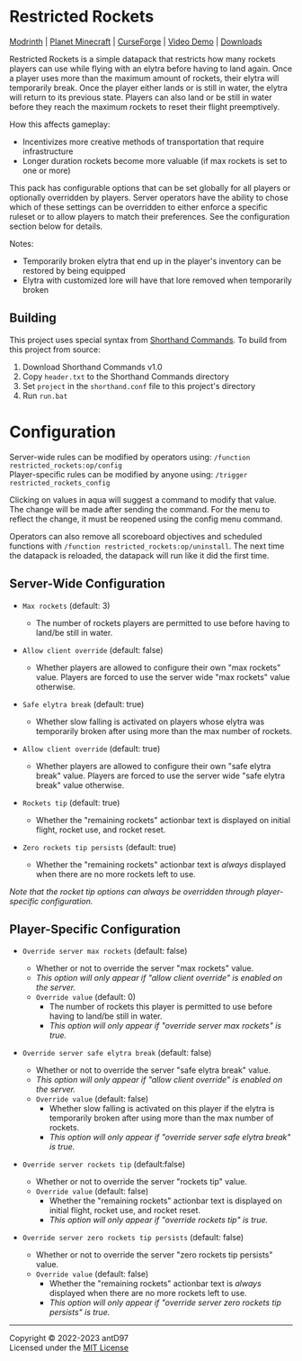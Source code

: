 # Restricted Rockets

[Modrinth](https://modrinth.com/datapack/restricted-rockets) |
[Planet Minecraft](https://www.planetminecraft.com/data-pack/restricted-rockets-5611086/) |
[CurseForge](https://legacy.curseforge.com/minecraft/texture-packs/restricted-rockets) |
[Video Demo](https://www.youtube.com/watch?v=W3TiHul3lkM) |
[Downloads](https://github.com/antD97/RestrictedRockets/releases)

Restricted Rockets is a simple datapack that restricts how many rockets players can use while flying with an elytra
before having to land again. Once a player uses more than the maximum amount of rockets, their elytra will temporarily
break. Once the player either lands or is still in water, the elytra will return to its previous state. Players can also
land or be still in water before they reach the maximum rockets to reset their flight preemptively.

How this affects gameplay:
- Incentivizes more creative methods of transportation that require infrastructure
- Longer duration rockets become more valuable (if max rockets is set to one or more)

This pack has configurable options that can be set globally for all players or optionally overridden by players. Server
operators have the ability to chose which of these settings can be overridden to either enforce a specific ruleset or to
allow players to match their preferences. See the configuration section below for details.

Notes:
- Temporarily broken elytra that end up in the player's inventory can be restored by being equipped
- Elytra with customized lore will have that lore removed when temporarily broken

## Building

This project uses special syntax from [Shorthand Commands](https://github.com/antD97/ShorthandCommands). To build from
this project from source:

1. Download Shorthand Commands v1.0
2. Copy `header.txt` to the Shorthand Commands directory
3. Set `project` in the `shorthand.conf` file to this project's directory
4. Run `run.bat`

# Configuration

Server-wide rules can be modified by operators using: `/function restricted_rockets:op/config`  
Player-specific rules can be modified by anyone using: `/trigger restricted_rockets_config`

Clicking on values in aqua will suggest a command to modify that value. The change will be made after sending the
command. For the menu to reflect the change, it must be reopened using the config menu command.

Operators can also remove all scoreboard objectives and scheduled functions with
`/function restricted_rockets:op/uninstall`. The next time the datapack is reloaded, the datapack will run like it did
the first time.

## Server-Wide Configuration

- `Max rockets` (default: 3)
  - The number of rockets players are permitted to use before having to land/be still in water.
- `Allow client override` (default: false)
  - Whether players are allowed to configure their own "max rockets" value. Players are forced to use the server wide
    "max rockets" value otherwise.

- `Safe elytra break` (default: true)
  - Whether slow falling is activated on players whose elytra was temporarily broken after using more than the max
    number of rockets.  
- `Allow client override` (default: true)
  - Whether players are allowed to configure their own "safe elytra break" value. Players are forced to use the server
    wide "safe elytra break" value otherwise.

- `Rockets tip` (default: true)
  - Whether the "remaining rockets" actionbar text is displayed on initial flight, rocket use, and rocket reset.  
- `Zero rockets tip persists` (default: true)
  - Whether the "remaining rockets" actionbar text is *always* displayed when there are no more rockets left to use.

*Note that the rocket tip options can always be overridden through player-specific configuration.*

## Player-Specific Configuration

- `Override server max rockets` (default: false)
  - Whether or not to override the server "max rockets" value.
  - *This option will only appear if "allow client override" is enabled on the server.*
  - `Override value` (default: 0)
    - The number of rockets this player is permitted to use before having to land/be still in water.
    - *This option will only appear if "override server max rockets" is true.*

- `Override server safe elytra break` (default: false)
  - Whether or not to override the server "safe elytra break" value.
  - *This option will only appear if "allow client override" is enabled on the server.*
  - `Override value` (default: false)
    - Whether slow falling is activated on this player if the elytra is temporarily broken after using more than the max
      number of rockets.
    - *This option will only appear if "override server safe elytra break" is true.*

- `Override server rockets tip` (default:false)
  - Whether or not to override the server "rockets tip" value.  
  - `Override value` (default: false)
    - Whether the "remaining rockets" actionbar text is displayed on initial flight, rocket use, and rocket reset.
    - *This option will only appear if "override rockets tip" is true.*

- `Override server zero rockets tip persists` (default: false)
  - Whether or not to override the server "zero rockets tip persists" value.  
  - `Override value` (default: false)
    - Whether the "remaining rockets" actionbar text is *always* displayed when there are no more rockets left to use.
    - *This option will only appear if "override server zero rockets tip persists" is true.*

---
Copyright © 2022-2023 antD97  
Licensed under the [MIT License](LICENSE)
